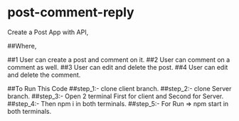 # post-comment-reply

Create a Post App with API,

##Where,

##1 User can create a post and comment on it.
##2 User can comment on a comment as well.
##3 User can edit and delete the post.
##4 User can edit and delete the comment.		

##To Run This Code 
##step_1:- clone  client branch.
##step_2:- clone Server branch.
##step_3:- Open 2 terminal First for client and Second for Server.
##step_4:- Then npm i in both terminals.
##step_5:- For Run => npm start in both terminals.
